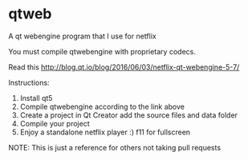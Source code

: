 # qtweb
A qt webengine program that I use for netflix


You must compile qtwebengine with proprietary codecs.

Read this <html>http://blog.qt.io/blog/2016/06/03/netflix-qt-webengine-5-7/</html>

Instructions:
  1. Install qt5
  2. Compile qtwebengine according to the link above
  3. Create a project in Qt Creator add the source files and data folder
  4. Compile your project
  5. Enjoy a standalone netflix player :) f11 for fullscreen
  
NOTE: This is just a reference for others not taking pull requests
